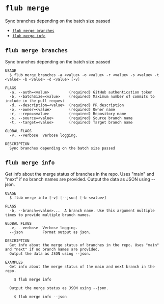 `flub merge`
============

Sync branches depending on the batch size passed

* [`flub merge branches`](#flub-merge-branches)
* [`flub merge info`](#flub-merge-info)

## `flub merge branches`

Sync branches depending on the batch size passed

```
USAGE
  $ flub merge branches -a <value> -o <value> -r <value> -s <value> -t <value> -b <value> -d <value> [-v]

FLAGS
  -a, --auth=<value>         (required) GitHub authentication token
  -b, --batchSize=<value>    (required) Maximum number of commits to include in the pull request
  -d, --description=<value>  (required) PR description
  -o, --owner=<value>        (required) Owner name
  -r, --repo=<value>         (required) Repository name
  -s, --source=<value>       (required) Source branch name
  -t, --target=<value>       (required) Target branch name

GLOBAL FLAGS
  -v, --verbose  Verbose logging.

DESCRIPTION
  Sync branches depending on the batch size passed
```

## `flub merge info`

Get info about the merge status of branches in the repo. Uses "main" and "next" if no branch names are provided. Output the data as JSON using --json.

```
USAGE
  $ flub merge info [-v] [--json] [-b <value>]

FLAGS
  -b, --branch=<value>...  A branch name. Use this argument multiple times to provide multiple branch names.

GLOBAL FLAGS
  -v, --verbose  Verbose logging.
  --json         Format output as json.

DESCRIPTION
  Get info about the merge status of branches in the repo. Uses "main" and "next" if no branch names are provided.
  Output the data as JSON using --json.

EXAMPLES
  Get info about the merge status of the main and next branch in the repo.

    $ flub merge info

  Output the merge status as JSON using --json.

    $ flub merge info --json
```
